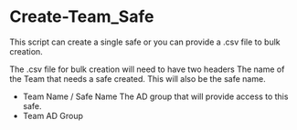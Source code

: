# Create-Team_Safe

This script can create a single safe or you can provide a .csv file to bulk creation.

The .csv file for bulk creation will need to have two headers
The name of the Team that needs a safe created. This will also be the safe name.
- Team Name / Safe Name
The AD group that will provide access to this safe.
- Team AD Group
